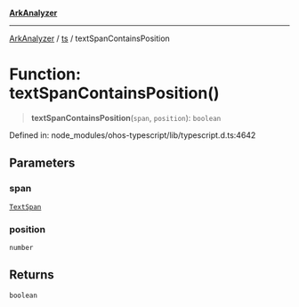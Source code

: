 [**ArkAnalyzer**](../../../../README.md)

***

[ArkAnalyzer](../../../../globals.md) / [ts](../README.md) / textSpanContainsPosition

# Function: textSpanContainsPosition()

> **textSpanContainsPosition**(`span`, `position`): `boolean`

Defined in: node\_modules/ohos-typescript/lib/typescript.d.ts:4642

## Parameters

### span

[`TextSpan`](../interfaces/TextSpan.md)

### position

`number`

## Returns

`boolean`
